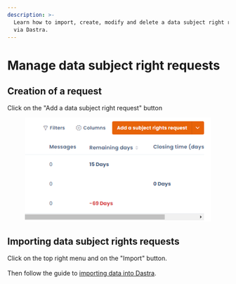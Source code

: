 ```yaml
---
description: >-
  Learn how to import, create, modify and delete a data subject right request
  via Dastra.
---
```


# Manage data subject right requests

## Creation of a request

Click on the "Add a data subject right request" button

<figure><img src="../../.gitbook/assets/image (106).png" alt=""><figcaption></figcaption></figure>

## Importing data subject rights requests

Click on the top right menu and on the "Import" button.\
\
Then follow the guide to [importing data into Dastra](../general/import-your-data-excel-csv.md).

